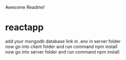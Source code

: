 Awesome Readme!
# reactapp
add your mongodb database link in .env in server folder <br>
now go into client folder and run command npm install <br>
now go into server folder and run command npm install <br>
